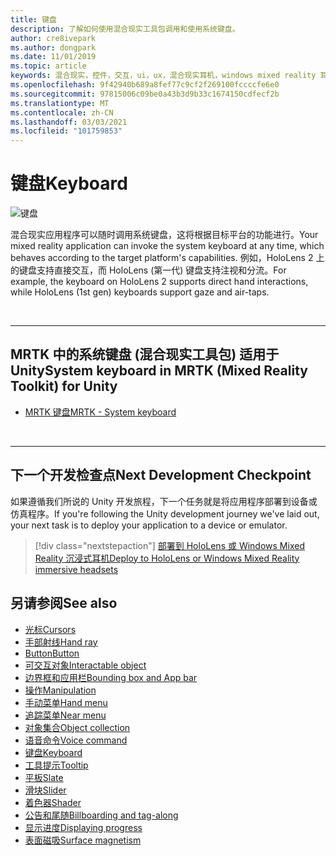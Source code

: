 ```yaml
---
title: 键盘
description: 了解如何使用混合现实工具包调用和使用系统键盘。
author: cre8ivepark
ms.author: dongpark
ms.date: 11/01/2019
ms.topic: article
keywords: 混合现实，控件，交互，ui，ux，混合现实耳机，windows mixed reality 耳机，虚拟现实耳机，HoloLens，键盘，MRTK，混合现实工具包
ms.openlocfilehash: 9f42940b689a8fef77c9cf2f269100fccccfe6e0
ms.sourcegitcommit: 97815006c09be0a43b3d9b33c1674150cdfecf2b
ms.translationtype: MT
ms.contentlocale: zh-CN
ms.lasthandoff: 03/03/2021
ms.locfileid: "101759853"
---
```

# <a name="keyboard"></a><span data-ttu-id="c854e-104">键盘</span><span class="sxs-lookup"><span data-stu-id="c854e-104">Keyboard</span></span>

![键盘](images/UX_Hero_Keyboard.jpg)

<span data-ttu-id="c854e-106">混合现实应用程序可以随时调用系统键盘，这将根据目标平台的功能进行。</span><span class="sxs-lookup"><span data-stu-id="c854e-106">Your mixed reality application can invoke the system keyboard at any time, which behaves according to the target platform's capabilities.</span></span> <span data-ttu-id="c854e-107">例如，HoloLens 2 上的键盘支持直接交互，而 HoloLens (第一代) 键盘支持注视和分流。</span><span class="sxs-lookup"><span data-stu-id="c854e-107">For example, the keyboard on HoloLens 2 supports direct hand interactions, while HoloLens (1st gen) keyboards support gaze and air-taps.</span></span>

<br>

---

## <a name="system-keyboard-in-mrtk-mixed-reality-toolkit-for-unity"></a><span data-ttu-id="c854e-108">MRTK 中的系统键盘 (混合现实工具包) 适用于 Unity</span><span class="sxs-lookup"><span data-stu-id="c854e-108">System keyboard in MRTK (Mixed Reality Toolkit) for Unity</span></span>

* [<span data-ttu-id="c854e-109">MRTK 键盘</span><span class="sxs-lookup"><span data-stu-id="c854e-109">MRTK - System keyboard</span></span>](https://docs.microsoft.com/windows/mixed-reality/mrtk-docs/features/ux-building-blocks/system-keyboard.md)

<br>

---

## <a name="next-development-checkpoint"></a><span data-ttu-id="c854e-110">下一个开发检查点</span><span class="sxs-lookup"><span data-stu-id="c854e-110">Next Development Checkpoint</span></span>

<span data-ttu-id="c854e-111">如果遵循我们所说的 Unity 开发旅程，下一个任务就是将应用程序部署到设备或仿真程序。</span><span class="sxs-lookup"><span data-stu-id="c854e-111">If you're following the Unity development journey we've laid out, your next task is to deploy your application to a device or emulator.</span></span> 

> [!div class="nextstepaction"]
> [<span data-ttu-id="c854e-112">部署到 HoloLens 或 Windows Mixed Reality 沉浸式耳机</span><span class="sxs-lookup"><span data-stu-id="c854e-112">Deploy to HoloLens or Windows Mixed Reality immersive headsets</span></span>](../develop/platform-capabilities-and-apis/using-visual-studio.md)

## <a name="see-also"></a><span data-ttu-id="c854e-113">另请参阅</span><span class="sxs-lookup"><span data-stu-id="c854e-113">See also</span></span>

* [<span data-ttu-id="c854e-114">光标</span><span class="sxs-lookup"><span data-stu-id="c854e-114">Cursors</span></span>](cursors.md)
* [<span data-ttu-id="c854e-115">手部射线</span><span class="sxs-lookup"><span data-stu-id="c854e-115">Hand ray</span></span>](point-and-commit.md)
* [<span data-ttu-id="c854e-116">Button</span><span class="sxs-lookup"><span data-stu-id="c854e-116">Button</span></span>](button.md)
* [<span data-ttu-id="c854e-117">可交互对象</span><span class="sxs-lookup"><span data-stu-id="c854e-117">Interactable object</span></span>](interactable-object.md)
* [<span data-ttu-id="c854e-118">边界框和应用栏</span><span class="sxs-lookup"><span data-stu-id="c854e-118">Bounding box and App bar</span></span>](app-bar-and-bounding-box.md)
* [<span data-ttu-id="c854e-119">操作</span><span class="sxs-lookup"><span data-stu-id="c854e-119">Manipulation</span></span>](direct-manipulation.md)
* [<span data-ttu-id="c854e-120">手动菜单</span><span class="sxs-lookup"><span data-stu-id="c854e-120">Hand menu</span></span>](hand-menu.md)
* [<span data-ttu-id="c854e-121">追踪菜单</span><span class="sxs-lookup"><span data-stu-id="c854e-121">Near menu</span></span>](near-menu.md)
* [<span data-ttu-id="c854e-122">对象集合</span><span class="sxs-lookup"><span data-stu-id="c854e-122">Object collection</span></span>](object-collection.md)
* [<span data-ttu-id="c854e-123">语音命令</span><span class="sxs-lookup"><span data-stu-id="c854e-123">Voice command</span></span>](voice-input.md)
* [<span data-ttu-id="c854e-124">键盘</span><span class="sxs-lookup"><span data-stu-id="c854e-124">Keyboard</span></span>](keyboard.md)
* [<span data-ttu-id="c854e-125">工具提示</span><span class="sxs-lookup"><span data-stu-id="c854e-125">Tooltip</span></span>](tooltip.md)
* [<span data-ttu-id="c854e-126">平板</span><span class="sxs-lookup"><span data-stu-id="c854e-126">Slate</span></span>](slate.md)
* [<span data-ttu-id="c854e-127">滑块</span><span class="sxs-lookup"><span data-stu-id="c854e-127">Slider</span></span>](slider.md)
* [<span data-ttu-id="c854e-128">着色器</span><span class="sxs-lookup"><span data-stu-id="c854e-128">Shader</span></span>](shader.md)
* [<span data-ttu-id="c854e-129">公告和尾随</span><span class="sxs-lookup"><span data-stu-id="c854e-129">Billboarding and tag-along</span></span>](billboarding-and-tag-along.md)
* [<span data-ttu-id="c854e-130">显示进度</span><span class="sxs-lookup"><span data-stu-id="c854e-130">Displaying progress</span></span>](progress.md)
* [<span data-ttu-id="c854e-131">表面磁吸</span><span class="sxs-lookup"><span data-stu-id="c854e-131">Surface magnetism</span></span>](surface-magnetism.md)
